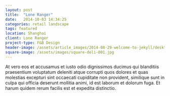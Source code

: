 ```yaml
---
layout: post
title:  "Lone Ranger"
date:   2014-10-03 14:34:25
categories: retail landscape
tags: featured
location: Shanghai 
client: Lone Ranger
project-type: F&B Design
header-image: /assets/article_images/2014-08-29-welcome-to-jekyll/desktop.jpg
square-image: /assets/images/square-deli-001.jpg
---
```

At vero eos et accusamus et iusto odio dignissimos ducimus qui blanditiis praesentium voluptatum deleniti atque corrupti quos dolores et quas molestias excepturi sint occaecati cupiditate non provident, similique sunt in culpa qui officia deserunt mollitia animi, id est laborum et dolorum fuga. Et harum quidem rerum facilis est et expedita distinctio.